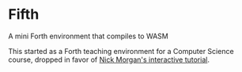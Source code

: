 # Fifth

A mini Forth environment that compiles to WASM

This started as a Forth teaching environment for a Computer Science course, dropped in favor of [Nick Morgan's interactive tutorial](https://skilldrick.github.io/easyforth/).

